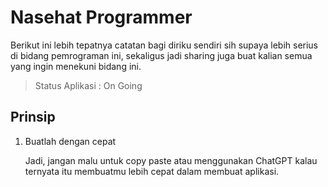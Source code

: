 # Nasehat Programmer

Berikut ini lebih tepatnya catatan bagi diriku sendiri sih supaya lebih serius di bidang pemrograman ini, sekaligus jadi sharing juga buat kalian semua yang ingin menekuni bidang ini.

> Status Aplikasi : On Going

## Prinsip

1. Buatlah dengan cepat

   Jadi, jangan malu untuk copy paste atau menggunakan ChatGPT kalau ternyata itu membuatmu lebih cepat dalam membuat aplikasi.
